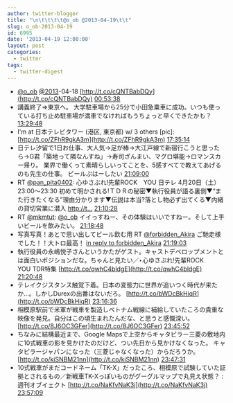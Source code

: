 ```yaml
---
author: twitter-blogger
title: "\n\t\t\t\t@o_ob @2013-04-19\t\t"
slug: o_ob-2013-04-19
id: 6995
date: '2013-04-19 12:00:00'
layout: post
categories:
  - twitter
tags:
  - twitter-digest
---
```


*   [@o_ob](http://twitter.com/o_ob) [@2013](http://twitter.com/2013)-04-18 [http://t.co/cQNTBabDQy](http://t.co/cQNTBabDQy) [00:53:38](http://twitter.com/o_ob/statuses/324913622432231424)
*   講義終了⇒東京へ。 大学駐車場から25分で小田急乗車に成功。いつも使っている打ち止め駐車場が満車でなければもうちょっと早くできたかも？ [13:29:48](http://twitter.com/o_ob/statuses/325103917090369536)
*   I'm at 日本テレビタワー (港区, 東京都) w/ 3 others [pic]: [http://t.co/ZFhR9gkA3m](http://t.co/ZFhR9gkA3m) [17:35:14](http://twitter.com/o_ob/statuses/325165679907074049)
*   日テレ汐留で1日お仕事、大人気→足が棒→大江戸線で新宿行こうと思ったら→G君「築地って隣なんすね」→寿司ざんまい、マグロ堪能→ロマンスカー帰り。 業界で働くって素晴らしいってことを、5感すべてで教えてあげるのも先生の仕事。 ビールぷはーしたい [21:09:00](http://twitter.com/o_ob/statuses/325219477685940225)
*   RT [@pan_pita0402](http://twitter.com/pan_pita0402): 心ゆさぶれ!先輩ROCK　YOU 日テレ 4月20日（土）23:00～23:30 初めて明かされる!ＴＤＲの秘密▼執行役員が語る裏側▼“また行きたくなる”理由分かります▼伝説は本当?落とし物必ず出てくる▼内緒の貸切営業に潜入 [http://t…](http://t…) [21:10:28](http://twitter.com/o_ob/statuses/325219846700810241)
*   RT [@mkmtut](http://twitter.com/mkmtut): [@o_ob](http://twitter.com/o_ob) イイっすねー、その体験はいいですねー。そして上手いビールを飲みたい。 [21:18:48](http://twitter.com/o_ob/statuses/325221942401572864)
*   写真写真！あとで思い出してビール飲む用 RT [@forbidden_Akira](http://twitter.com/forbidden_Akira) ご馳走様でした！！大トロ最高！ [in reply to forbidden_Akira](http://twitter.com/forbidden_Akira/statuses/325221080895737858) [21:19:03](http://twitter.com/o_ob/statuses/325222008130531329)
*   執行役員の永嶋悦子さんというかたがゲスト。キャストデベロップメントとは面白いポジションだな。ちゃんと見たい／‣心ゆさぶれ!先輩ROCK YOU TDR特集 [http://t.co/qwhC4bldgE](http://t.co/qwhC4bldgE) [21:20:48](http://twitter.com/o_ob/statuses/325222447680987138)
*   テレイクジスタンス触覚下着。日本の変態力に世界が追いつく時代が来たか…。しかしDurexの出番はないだろ。 [http://t.co/bWDcBkHiqR](http://t.co/bWDcBkHiqR) [23:16:36](http://twitter.com/o_ob/statuses/325251588719525890)
*   相模原駅前で米軍が戦車を製造しベトナム戦線に補給していたころの貴重な映像を発見。自分はこの頃生まれたんだな、と思うと感慨深い。 [http://t.co/8J6OC3GFer](http://t.co/8J6OC3GFer) [23:45:52](http://twitter.com/o_ob/statuses/325258956182265856)
*   ちなみに結構最近まで、Google Mapsで上空からキャタピラー三菱の敷地内に10式戦車の影を見かけたのだけど、つい先日から見かけなくなった。 キャタピラージャパンになった（三菱じゃなくなった）からだろうか。 [http://t.co/kiSNBM21nn](http://t.co/kiSNBM21nn) [23:47:31](http://twitter.com/o_ob/statuses/325259368301985792)
*   10式戦車がまだコードネーム「TK-X」だったころ、相模原で試験していた証拠とされるもの／新戦車TK-Xっぽいものがグーグルマップで丸見え状態？ : 週刊オブイェクト [http://t.co/NaKfvNaK3j](http://t.co/NaKfvNaK3j) [23:57:09](http://twitter.com/o_ob/statuses/325261795214385155)